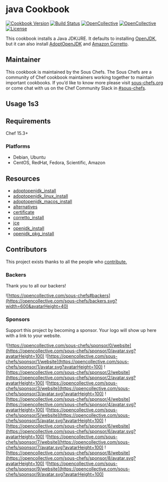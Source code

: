 # java Cookbook

[![Cookbook Version](https://img.shields.io/cookbook/v/java.svg)](https://supermarket.chef.io/cookbooks/java)
[![Build Status](https://img.shields.io/circleci/project/github/sous-chefs/java/master.svg)](https://circleci.com/gh/sous-chefs/java)
[![OpenCollective](https://opencollective.com/sous-chefs/backers/badge.svg)](#backers)
[![OpenCollective](https://opencollective.com/sous-chefs/sponsors/badge.svg)](#sponsors)
[![License](https://img.shields.io/badge/License-Apache%202.0-green.svg)](https://opensource.org/licenses/Apache-2.0)

This cookbook installs a Java JDK/JRE. It defaults to installing [OpenJDK](https://openjdk.java.net/), but it can also install [AdoptOpenJDK](https://adoptopenjdk.net/) and [Amazon Corretto](https://corretto.aws/).

## Maintainer

This cookbook is maintained by the Sous Chefs. The Sous Chefs are a community of Chef cookbook maintainers working together to maintain important cookbooks. If you’d like to know more please visit [sous-chefs.org](https://sous-chefs.org/) or come chat with us on the Chef Community Slack in [#sous-chefs](https://chefcommunity.slack.com/messages/C2V7B88SF).

## Usage 1s3

## Requirements

Chef 15.3+

### Platforms

- Debian, Ubuntu
- CentOS, RedHat, Fedora, Scientific, Amazon

## Resources

- [adoptopenjdk_install](https://github.com/sous-chefs/java/blob/master/documentation/resources/adoptopenjdk_install.md)
- [adoptopenjdk_linux_install](https://github.com/sous-chefs/java/blob/master/documentation/resources/adoptopenjdk_linux_install.md)
- [adoptopenjdk_macos_install](https://github.com/sous-chefs/java/blob/master/documentation/resources/adoptopenjdk_macos_install.md)
- [alternatives](https://github.com/sous-chefs/java/blob/master/documentation/resources/alternatives.md)
- [certificate](https://github.com/sous-chefs/java/blob/master/documentation/resources/certificate.md)
- [corretto_install](https://github.com/sous-chefs/java/blob/master/documentation/resources/corretto_install.md)
- [jce](https://github.com/sous-chefs/java/blob/master/documentation/resources/jce.md)
- [openjdk_install](https://github.com/sous-chefs/java/blob/master/documentation/resources/openjdk_install.md)
- [openjdk_pkg_install](https://github.com/sous-chefs/java/blob/master/documentation/resources/openjdk_pkg_install.md)

## Contributors

This project exists thanks to all the people who [contribute.](https://opencollective.com/sous-chefs/contributors.svg?width=890&button=false)

### Backers

Thank you to all our backers!

![https://opencollective.com/sous-chefs#backers](https://opencollective.com/sous-chefs/backers.svg?width=600&avatarHeight=40)

### Sponsors

Support this project by becoming a sponsor. Your logo will show up here with a link to your website.

![https://opencollective.com/sous-chefs/sponsor/0/website](https://opencollective.com/sous-chefs/sponsor/0/avatar.svg?avatarHeight=100)
![https://opencollective.com/sous-chefs/sponsor/1/website](https://opencollective.com/sous-chefs/sponsor/1/avatar.svg?avatarHeight=100)
![https://opencollective.com/sous-chefs/sponsor/2/website](https://opencollective.com/sous-chefs/sponsor/2/avatar.svg?avatarHeight=100)
![https://opencollective.com/sous-chefs/sponsor/3/website](https://opencollective.com/sous-chefs/sponsor/3/avatar.svg?avatarHeight=100)
![https://opencollective.com/sous-chefs/sponsor/4/website](https://opencollective.com/sous-chefs/sponsor/4/avatar.svg?avatarHeight=100)
![https://opencollective.com/sous-chefs/sponsor/5/website](https://opencollective.com/sous-chefs/sponsor/5/avatar.svg?avatarHeight=100)
![https://opencollective.com/sous-chefs/sponsor/6/website](https://opencollective.com/sous-chefs/sponsor/6/avatar.svg?avatarHeight=100)
![https://opencollective.com/sous-chefs/sponsor/7/website](https://opencollective.com/sous-chefs/sponsor/7/avatar.svg?avatarHeight=100)
![https://opencollective.com/sous-chefs/sponsor/8/website](https://opencollective.com/sous-chefs/sponsor/8/avatar.svg?avatarHeight=100)
![https://opencollective.com/sous-chefs/sponsor/9/website](https://opencollective.com/sous-chefs/sponsor/9/avatar.svg?avatarHeight=100)
